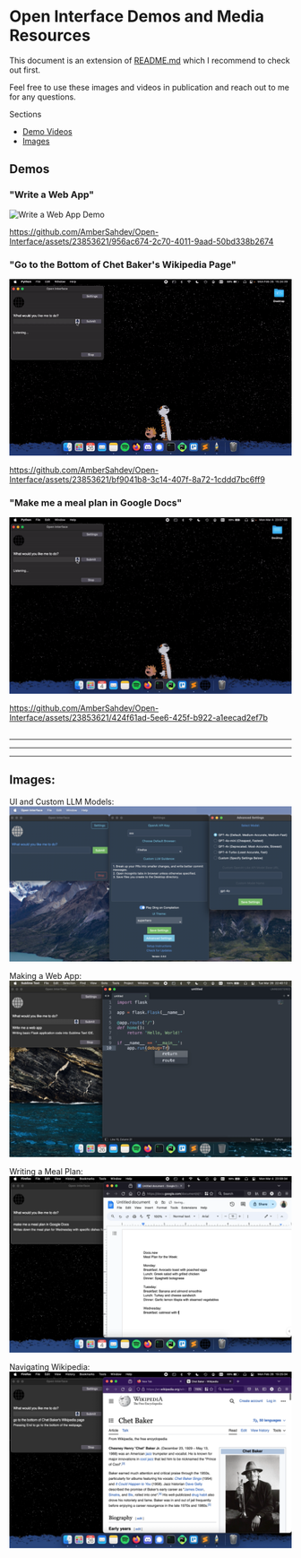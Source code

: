 # Open Interface Demos and Media Resources

This document is an extension of [README.md](README.md) which I recommend to check out first.

Feel free to use these images and videos in publication and reach out to me for any questions.

Sections
- [Demo Videos](https://github.com/AmberSahdev/Open-Interface/blob/main/MEDIA.md#demos)
- [Images](https://github.com/AmberSahdev/Open-Interface/blob/main/MEDIA.md#images)

## Demos

### "Write a Web App"
![Write a Web App Demo](assets/code_web_app_demo_2x.gif)

https://github.com/AmberSahdev/Open-Interface/assets/23853621/956ac674-2c70-4011-9aad-50bd338b2674

### "Go to the Bottom of Chet Baker's Wikipedia Page"
![Go to the Bottom of Chet Baker's Wikipedia Page Demo](assets/Simple_Bottom_of_Wikipedia_2x.gif)

https://github.com/AmberSahdev/Open-Interface/assets/23853621/bf9041b8-3c14-407f-8a72-1cddd7bc6ff9

### "Make me a meal plan in Google Docs"
![Make Meal Plan Demo](assets/meal_plan_demo_2x.gif)

https://github.com/AmberSahdev/Open-Interface/assets/23853621/424f61ad-5ee6-425f-b922-a1eecad2ef7b

##

---

---

---

## Images:

UI and Custom LLM Models:
![Open Interface UI - Custom Models](assets/ui0.8.0.png)

Making a Web App:
![code_web_app_image.png](assets/code_web_app_image.png)

Writing a Meal Plan:
![meal_plan_demo_image.png](assets/meal_plan_demo_image.png)

Navigating Wikipedia:
![simple_bottom_of_wikipedia_image.png](assets/simple_bottom_of_wikipedia_image.png)


